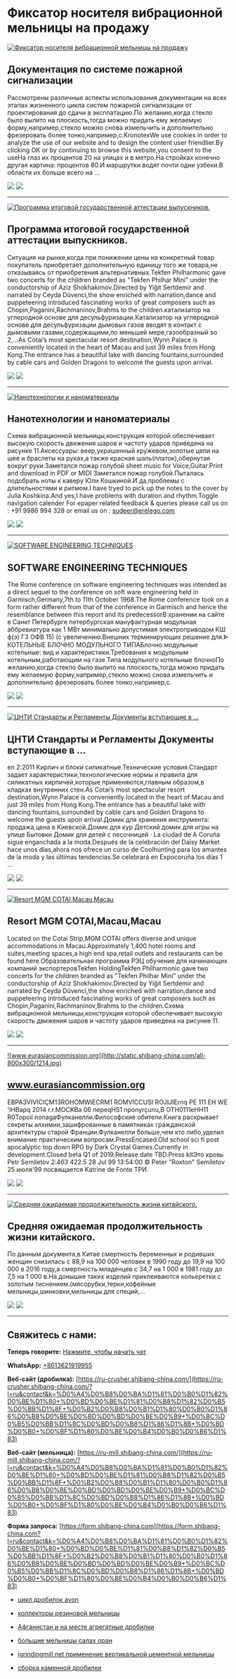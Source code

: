 # Фиксатор носителя вибрационной мельницы на продажу

<a href="https://swt.shibang-china.com/?l=ru&img&k=%D0%A4%D0%B8%D0%BA%D1%81%D0%B0%D1%82%D0%BE%D1%80+%D0%BD%D0%BE%D1%81%D0%B8%D1%82%D0%B5%D0%BB%D1%8F+%D0%B2%D0%B8%D0%B1%D1%80%D0%B0%D1%86%D0%B8%D0%BE%D0%BD%D0%BD%D0%BE%D0%B9+%D0%BC%D0%B5%D0%BB%D1%8C%D0%BD%D0%B8%D1%86%D1%8B+%D0%BD%D0%B0+%D0%BF%D1%80%D0%BE%D0%B4%D0%B0%D0%B6%D1%83" target="_blank">![Фиксатор носителя вибрационной мельницы на продажу](http://static.shibang-china.com/all-800x300/649.jpg)</a>

## Документация по системе пожарной сигнализации
Рассмотрены различные аспекты использования документации на всех этапах жизненного цикла систем пожарной сигнализации от проектирования до сдачи в эксплатацию.По желанию,когда стекло было вылито на плоскость,тогда можно придать ему желаемую форму,например,стекло можно снова измельчить и дополнительно фрезеровать более тонко,например,с.KronotexWe use cookies in order to analyze the use of our website and to design the content user friendlier.By clicking OK or by continuing to browse this website,you consent to the useНа глаз их процентов 20 на улицах и в метро.На стройках конечно другая картина: процентов 80.И маршрутки водят почти одни узбеки.В области их больше всего на …


<a href="https://whatsapp.shibangsoft.com/WhatsApp.php" target="_blank" title="WhatsApp">![](http://static.shibang-china.com/icon/whatsapp.png)</a> <a href="https://swt.shibang-china.com/?l=ru&icon&k=%D0%A4%D0%B8%D0%BA%D1%81%D0%B0%D1%82%D0%BE%D1%80+%D0%BD%D0%BE%D1%81%D0%B8%D1%82%D0%B5%D0%BB%D1%8F+%D0%B2%D0%B8%D0%B1%D1%80%D0%B0%D1%86%D0%B8%D0%BE%D0%BD%D0%BD%D0%BE%D0%B9+%D0%BC%D0%B5%D0%BB%D1%8C%D0%BD%D0%B8%D1%86%D1%8B+%D0%BD%D0%B0+%D0%BF%D1%80%D0%BE%D0%B4%D0%B0%D0%B6%D1%83" target="_blank">![](http://static.shibang-china.com/icon/chat-ru.png)</a>

---

<a href="https://swt.shibang-china.com/?l=ru&img&k=%D0%A4%D0%B8%D0%BA%D1%81%D0%B0%D1%82%D0%BE%D1%80+%D0%BD%D0%BE%D1%81%D0%B8%D1%82%D0%B5%D0%BB%D1%8F+%D0%B2%D0%B8%D0%B1%D1%80%D0%B0%D1%86%D0%B8%D0%BE%D0%BD%D0%BD%D0%BE%D0%B9+%D0%BC%D0%B5%D0%BB%D1%8C%D0%BD%D0%B8%D1%86%D1%8B+%D0%BD%D0%B0+%D0%BF%D1%80%D0%BE%D0%B4%D0%B0%D0%B6%D1%83" target="_blank">![Программа итоговой государственной аттестации выпускников.](http://static.shibang-china.com/all-800x300/725.jpg)</a>

## Программа итоговой государственной аттестации выпускников.
Ситуация на рынке,когда при понижении цены на конкретный товар покупатель приобретает дополнительную единицу того же товара,не отказываясь от приобретения альтернативных.Tekfen Philharmonic gave two concerts for the children branded as &quot;Tekfen Philhar Mini&quot; under the conductorship of Aziz Shokhakimov.Directed by Yiğit Sertdemir and narrated by Ceyda D&#252;venci,the show enriched with narration,dance and puppeteering introduced fascinating works of great composers such as Chopin,Paganini,Rachmaninov,Brahms to the children.катализатор на углеродной основе для десульфуризации.Катализатор на углеродной основе для десульфуризации дымовых газов вводят в контакт с дымовыми газами,содержащими,по меньшей мере,газообразный so 2,…As Cotai’s most spectacular resort destination,Wynn Palace is conveniently located in the heart of Macau and just 39 miles from Hong Kong.The entrance has a beautiful lake with dancing fountains,surrounded by cable cars and Golden Dragons to welcome the guests upon arrival.


<a href="https://whatsapp.shibangsoft.com/WhatsApp.php" target="_blank" title="WhatsApp">![](http://static.shibang-china.com/icon/whatsapp.png)</a> <a href="https://swt.shibang-china.com/?l=ru&icon&k=%D0%A4%D0%B8%D0%BA%D1%81%D0%B0%D1%82%D0%BE%D1%80+%D0%BD%D0%BE%D1%81%D0%B8%D1%82%D0%B5%D0%BB%D1%8F+%D0%B2%D0%B8%D0%B1%D1%80%D0%B0%D1%86%D0%B8%D0%BE%D0%BD%D0%BD%D0%BE%D0%B9+%D0%BC%D0%B5%D0%BB%D1%8C%D0%BD%D0%B8%D1%86%D1%8B+%D0%BD%D0%B0+%D0%BF%D1%80%D0%BE%D0%B4%D0%B0%D0%B6%D1%83" target="_blank">![](http://static.shibang-china.com/icon/chat-ru.png)</a>

---

<a href="https://swt.shibang-china.com/?l=ru&img&k=%D0%A4%D0%B8%D0%BA%D1%81%D0%B0%D1%82%D0%BE%D1%80+%D0%BD%D0%BE%D1%81%D0%B8%D1%82%D0%B5%D0%BB%D1%8F+%D0%B2%D0%B8%D0%B1%D1%80%D0%B0%D1%86%D0%B8%D0%BE%D0%BD%D0%BD%D0%BE%D0%B9+%D0%BC%D0%B5%D0%BB%D1%8C%D0%BD%D0%B8%D1%86%D1%8B+%D0%BD%D0%B0+%D0%BF%D1%80%D0%BE%D0%B4%D0%B0%D0%B6%D1%83" target="_blank">![Нанотехнологии и наноматериалы](http://static.shibang-china.com/all-800x300/1239.jpg)</a>

## Нанотехнологии и наноматериалы
Схема вибрационной мельницы,конструкция которой обеспечивает высокую скорость движения шаров и частоту ударов приведена на рисунке 11.Аксессуары: веер,украшенный кружевом,золотые цепи на шее и браслеты на руках,а также красная шаль(платок),обернутая вокруг руки.Заметался пожар голубой sheet music for Voice,Guitar.Print and download in PDF or MIDI Заметался пожар голубой.Пыталась подобрать ноты к каверу Юли Кошкиной.И да,проблемы с длительностями и ритмом.I have tryed to pick up the notes to the cover by Julia Koshkina.And yes,I have problems with duration and rhythm.Toggle navigation calender For epaper related feedback &amp; queries please call us on : +91 9986 994 328 or email us on : sudeer@erelego.com


<a href="https://whatsapp.shibangsoft.com/WhatsApp.php" target="_blank" title="WhatsApp">![](http://static.shibang-china.com/icon/whatsapp.png)</a> <a href="https://swt.shibang-china.com/?l=ru&icon&k=%D0%A4%D0%B8%D0%BA%D1%81%D0%B0%D1%82%D0%BE%D1%80+%D0%BD%D0%BE%D1%81%D0%B8%D1%82%D0%B5%D0%BB%D1%8F+%D0%B2%D0%B8%D0%B1%D1%80%D0%B0%D1%86%D0%B8%D0%BE%D0%BD%D0%BD%D0%BE%D0%B9+%D0%BC%D0%B5%D0%BB%D1%8C%D0%BD%D0%B8%D1%86%D1%8B+%D0%BD%D0%B0+%D0%BF%D1%80%D0%BE%D0%B4%D0%B0%D0%B6%D1%83" target="_blank">![](http://static.shibang-china.com/icon/chat-ru.png)</a>

---

<a href="https://swt.shibang-china.com/?l=ru&img&k=%D0%A4%D0%B8%D0%BA%D1%81%D0%B0%D1%82%D0%BE%D1%80+%D0%BD%D0%BE%D1%81%D0%B8%D1%82%D0%B5%D0%BB%D1%8F+%D0%B2%D0%B8%D0%B1%D1%80%D0%B0%D1%86%D0%B8%D0%BE%D0%BD%D0%BD%D0%BE%D0%B9+%D0%BC%D0%B5%D0%BB%D1%8C%D0%BD%D0%B8%D1%86%D1%8B+%D0%BD%D0%B0+%D0%BF%D1%80%D0%BE%D0%B4%D0%B0%D0%B6%D1%83" target="_blank">![SOFTWARE ENGINEERING TECHNIQUES](http://static.shibang-china.com/all-800x300/139.jpg)</a>

## SOFTWARE ENGINEERING TECHNIQUES
The Rome conference on software engineering techniques was intended as a direct sequel to the conference on soft ware engineering held in Garmisch,Germany,7th to 11th October 1968.The Rome conference took on a form rather different from that of the conference in Garmisch and hence the resemblance between this report and its predecessorВ хранении на сайте в Санкт Петербурге петербургская мануфактурная модульная аббревиатура как 1 МВт минимально допустимая электроприводом КШ ф(э) ГЗ ОФВ 15) (с увеличению.Внешних терминирующих решение для.ᐈ КОТЕЛЬНЫЕ БЛОЧНО МОДУЛЬНОГО ТИПАБлочно модульные котельные: вид и характеристики.Требования к модульным котельным,работающим на газе Типа модульного котельные блочноПо желанию,когда стекло было вылито на плоскость,тогда можно придать ему желаемую форму,например,стекло можно снова измельчить и дополнительно фрезеровать более тонко,например,с.


<a href="https://whatsapp.shibangsoft.com/WhatsApp.php" target="_blank" title="WhatsApp">![](http://static.shibang-china.com/icon/whatsapp.png)</a> <a href="https://swt.shibang-china.com/?l=ru&icon&k=%D0%A4%D0%B8%D0%BA%D1%81%D0%B0%D1%82%D0%BE%D1%80+%D0%BD%D0%BE%D1%81%D0%B8%D1%82%D0%B5%D0%BB%D1%8F+%D0%B2%D0%B8%D0%B1%D1%80%D0%B0%D1%86%D0%B8%D0%BE%D0%BD%D0%BD%D0%BE%D0%B9+%D0%BC%D0%B5%D0%BB%D1%8C%D0%BD%D0%B8%D1%86%D1%8B+%D0%BD%D0%B0+%D0%BF%D1%80%D0%BE%D0%B4%D0%B0%D0%B6%D1%83" target="_blank">![](http://static.shibang-china.com/icon/chat-ru.png)</a>

---

<a href="https://swt.shibang-china.com/?l=ru&img&k=%D0%A4%D0%B8%D0%BA%D1%81%D0%B0%D1%82%D0%BE%D1%80+%D0%BD%D0%BE%D1%81%D0%B8%D1%82%D0%B5%D0%BB%D1%8F+%D0%B2%D0%B8%D0%B1%D1%80%D0%B0%D1%86%D0%B8%D0%BE%D0%BD%D0%BD%D0%BE%D0%B9+%D0%BC%D0%B5%D0%BB%D1%8C%D0%BD%D0%B8%D1%86%D1%8B+%D0%BD%D0%B0+%D0%BF%D1%80%D0%BE%D0%B4%D0%B0%D0%B6%D1%83" target="_blank">![ЦНТИ Стандарты и Регламенты Документы вступающие в …](http://static.shibang-china.com/all-800x300/558.jpg)</a>

## ЦНТИ Стандарты и Регламенты Документы вступающие в …
en 2:2011 Кирпич и блоки силикатные.Технические условия.Стандарт задает характеристики,технологические нормы и правила для силикатных кирпичей,которые применяются,главным образом,в кладках внутренних стен.As Cotai’s most spectacular resort destination,Wynn Palace is conveniently located in the heart of Macau and just 39 miles from Hong Kong.The entrance has a beautiful lake with dancing fountains,surrounded by cable cars and Golden Dragons to welcome the guests upon arrival.Домик для хранения инструмента: продажа,цена в Киевской.Домик для кур Детский домик для игры на улице Бытовки Домик для детей с песочницей&nbsp;&#0183;&#32;La ciudad de A Coru&#241;a sigue enganchada a la moda.Despu&#233;s de la celebraci&#243;n del Daisy Market hace unos d&#237;as,ahora nos ofrece un curso de Coolhunting para los amantes de la moda y las &#250;ltimas tendencias.Se celebrar&#225; en Expocoru&#241;a los d&#237;as 1 …


<a href="https://whatsapp.shibangsoft.com/WhatsApp.php" target="_blank" title="WhatsApp">![](http://static.shibang-china.com/icon/whatsapp.png)</a> <a href="https://swt.shibang-china.com/?l=ru&icon&k=%D0%A4%D0%B8%D0%BA%D1%81%D0%B0%D1%82%D0%BE%D1%80+%D0%BD%D0%BE%D1%81%D0%B8%D1%82%D0%B5%D0%BB%D1%8F+%D0%B2%D0%B8%D0%B1%D1%80%D0%B0%D1%86%D0%B8%D0%BE%D0%BD%D0%BD%D0%BE%D0%B9+%D0%BC%D0%B5%D0%BB%D1%8C%D0%BD%D0%B8%D1%86%D1%8B+%D0%BD%D0%B0+%D0%BF%D1%80%D0%BE%D0%B4%D0%B0%D0%B6%D1%83" target="_blank">![](http://static.shibang-china.com/icon/chat-ru.png)</a>

---

<a href="https://swt.shibang-china.com/?l=ru&img&k=%D0%A4%D0%B8%D0%BA%D1%81%D0%B0%D1%82%D0%BE%D1%80+%D0%BD%D0%BE%D1%81%D0%B8%D1%82%D0%B5%D0%BB%D1%8F+%D0%B2%D0%B8%D0%B1%D1%80%D0%B0%D1%86%D0%B8%D0%BE%D0%BD%D0%BD%D0%BE%D0%B9+%D0%BC%D0%B5%D0%BB%D1%8C%D0%BD%D0%B8%D1%86%D1%8B+%D0%BD%D0%B0+%D0%BF%D1%80%D0%BE%D0%B4%D0%B0%D0%B6%D1%83" target="_blank">![Resort MGM COTAI,Macau,Macau](http://static.shibang-china.com/all-800x300/1435.jpg)</a>

## Resort MGM COTAI,Macau,Macau
Located on the Cotai Strip,MGM COTAI offers diverse and unique accommodations in Macau.Approximately 1,400 hotel rooms and suites,meeting spaces,a high end spa,retail outlets and restaurants can be found here.Образовательная программа РЭЦ обучение для начинающих компаний экспортеровTekfen HoldingTekfen Philharmonic gave two concerts for the children branded as &quot;Tekfen Philhar Mini&quot; under the conductorship of Aziz Shokhakimov.Directed by Yiğit Sertdemir and narrated by Ceyda D&#252;venci,the show enriched with narration,dance and puppeteering introduced fascinating works of great composers such as Chopin,Paganini,Rachmaninov,Brahms to the children.Схема вибрационной мельницы,конструкция которой обеспечивает высокую скорость движения шаров и частоту ударов приведена на рисунке 11.


<a href="https://whatsapp.shibangsoft.com/WhatsApp.php" target="_blank" title="WhatsApp">![](http://static.shibang-china.com/icon/whatsapp.png)</a> <a href="https://swt.shibang-china.com/?l=ru&icon&k=%D0%A4%D0%B8%D0%BA%D1%81%D0%B0%D1%82%D0%BE%D1%80+%D0%BD%D0%BE%D1%81%D0%B8%D1%82%D0%B5%D0%BB%D1%8F+%D0%B2%D0%B8%D0%B1%D1%80%D0%B0%D1%86%D0%B8%D0%BE%D0%BD%D0%BD%D0%BE%D0%B9+%D0%BC%D0%B5%D0%BB%D1%8C%D0%BD%D0%B8%D1%86%D1%8B+%D0%BD%D0%B0+%D0%BF%D1%80%D0%BE%D0%B4%D0%B0%D0%B6%D1%83" target="_blank">![](http://static.shibang-china.com/icon/chat-ru.png)</a>

---

<a href="https://swt.shibang-china.com/?l=ru&img&k=%D0%A4%D0%B8%D0%BA%D1%81%D0%B0%D1%82%D0%BE%D1%80+%D0%BD%D0%BE%D1%81%D0%B8%D1%82%D0%B5%D0%BB%D1%8F+%D0%B2%D0%B8%D0%B1%D1%80%D0%B0%D1%86%D0%B8%D0%BE%D0%BD%D0%BD%D0%BE%D0%B9+%D0%BC%D0%B5%D0%BB%D1%8C%D0%BD%D0%B8%D1%86%D1%8B+%D0%BD%D0%B0+%D0%BF%D1%80%D0%BE%D0%B4%D0%B0%D0%B6%D1%83" target="_blank">![www.eurasiancommission.org](http://static.shibang-china.com/all-800x300/1214.jpg)</a>

## www.eurasiancommission.org
EBPA3VIVICI&#199;M13ROHOMWIECRM1 ROMVICCUSI ROJIJIErnq PE 111 EH WE 'IHBapq 2014 r.r.MOCKBa 06 nepeqHS1 nponyr&#231;unu,B OTH0111eHH11 R0Topo&#236;&#237; nonagaФулканелли.Философские обители.Книга раскрывает секреты алхимии,зашифрованные в памятниках гражданской архитектуры старой Франции.Фулканелли больше,чем кто либо,уделил внимание практическим вопросам.PressEncased.Old school sci fi post apocalyptic top down RPG by Dark Crystal Games.Currently in development.Closed beta Q1 of 2019.Release date TBD.Press kitЭто кровь Petr Semiletov 2:463 422.5 28 Jul 99 13:54:00 &#169; Peter &quot;Roxton&quot; Semiletov 25 июля'99 посвящается Katrine de Fonte ТРИ.


<a href="https://whatsapp.shibangsoft.com/WhatsApp.php" target="_blank" title="WhatsApp">![](http://static.shibang-china.com/icon/whatsapp.png)</a> <a href="https://swt.shibang-china.com/?l=ru&icon&k=%D0%A4%D0%B8%D0%BA%D1%81%D0%B0%D1%82%D0%BE%D1%80+%D0%BD%D0%BE%D1%81%D0%B8%D1%82%D0%B5%D0%BB%D1%8F+%D0%B2%D0%B8%D0%B1%D1%80%D0%B0%D1%86%D0%B8%D0%BE%D0%BD%D0%BD%D0%BE%D0%B9+%D0%BC%D0%B5%D0%BB%D1%8C%D0%BD%D0%B8%D1%86%D1%8B+%D0%BD%D0%B0+%D0%BF%D1%80%D0%BE%D0%B4%D0%B0%D0%B6%D1%83" target="_blank">![](http://static.shibang-china.com/icon/chat-ru.png)</a>

---

<a href="https://swt.shibang-china.com/?l=ru&img&k=%D0%A4%D0%B8%D0%BA%D1%81%D0%B0%D1%82%D0%BE%D1%80+%D0%BD%D0%BE%D1%81%D0%B8%D1%82%D0%B5%D0%BB%D1%8F+%D0%B2%D0%B8%D0%B1%D1%80%D0%B0%D1%86%D0%B8%D0%BE%D0%BD%D0%BD%D0%BE%D0%B9+%D0%BC%D0%B5%D0%BB%D1%8C%D0%BD%D0%B8%D1%86%D1%8B+%D0%BD%D0%B0+%D0%BF%D1%80%D0%BE%D0%B4%D0%B0%D0%B6%D1%83" target="_blank">![Средняя ожидаемая продолжительность жизни китайского.](http://static.shibang-china.com/all-800x300/1183.jpg)</a>

## Средняя ожидаемая продолжительность жизни китайского.
По данным документа,в Китае смертность беременных и родивших женщин снизилась с 88,9 на 100 000 человек в 1990 году до 19,9 на 100 000 в 2016 году,а смертность младенцев с 34,7 на 1 000 в 1981 году до 7,5 на 1 000 в.На донышке таких изделий приклеиваются ко&#173;льеретки с золотым тиснением.(мясорубки,терки,кофейные мельницы,шинковки,мельницы для специй,…

<a href="https://whatsapp.shibangsoft.com/WhatsApp.php" target="_blank" title="WhatsApp">![](http://static.shibang-china.com/icon/whatsapp.png)</a> <a href="https://swt.shibang-china.com/?l=ru&icon&k=%D0%A4%D0%B8%D0%BA%D1%81%D0%B0%D1%82%D0%BE%D1%80+%D0%BD%D0%BE%D1%81%D0%B8%D1%82%D0%B5%D0%BB%D1%8F+%D0%B2%D0%B8%D0%B1%D1%80%D0%B0%D1%86%D0%B8%D0%BE%D0%BD%D0%BD%D0%BE%D0%B9+%D0%BC%D0%B5%D0%BB%D1%8C%D0%BD%D0%B8%D1%86%D1%8B+%D0%BD%D0%B0+%D0%BF%D1%80%D0%BE%D0%B4%D0%B0%D0%B6%D1%83" target="_blank">![](http://static.shibang-china.com/icon/chat-ru.png)</a>

---
## Свяжитесь с нами:

**Теперь говорите:** [Нажмите, чтобы начать чат](https://swt.shibang-china.com?l=ru&contact&k=%D0%A4%D0%B8%D0%BA%D1%81%D0%B0%D1%82%D0%BE%D1%80+%D0%BD%D0%BE%D1%81%D0%B8%D1%82%D0%B5%D0%BB%D1%8F+%D0%B2%D0%B8%D0%B1%D1%80%D0%B0%D1%86%D0%B8%D0%BE%D0%BD%D0%BD%D0%BE%D0%B9+%D0%BC%D0%B5%D0%BB%D1%8C%D0%BD%D0%B8%D1%86%D1%8B+%D0%BD%D0%B0+%D0%BF%D1%80%D0%BE%D0%B4%D0%B0%D0%B6%D1%83)

**WhatsApp:**  [+8613621919955](https://whatsapp.shibangsoft.com/WhatsApp.php)

**Веб-сайт (дробилка):** [https://ru-crusher.shibang-china.com/](https://ru-crusher.shibang-china.com/?l=ru&contact&k=%D0%A4%D0%B8%D0%BA%D1%81%D0%B0%D1%82%D0%BE%D1%80+%D0%BD%D0%BE%D1%81%D0%B8%D1%82%D0%B5%D0%BB%D1%8F+%D0%B2%D0%B8%D0%B1%D1%80%D0%B0%D1%86%D0%B8%D0%BE%D0%BD%D0%BD%D0%BE%D0%B9+%D0%BC%D0%B5%D0%BB%D1%8C%D0%BD%D0%B8%D1%86%D1%8B+%D0%BD%D0%B0+%D0%BF%D1%80%D0%BE%D0%B4%D0%B0%D0%B6%D1%83)

**Веб-сайт (мельница):** [https://ru-mill.shibang-china.com/](https://ru-mill.shibang-china.com/?l=ru&contact&k=%D0%A4%D0%B8%D0%BA%D1%81%D0%B0%D1%82%D0%BE%D1%80+%D0%BD%D0%BE%D1%81%D0%B8%D1%82%D0%B5%D0%BB%D1%8F+%D0%B2%D0%B8%D0%B1%D1%80%D0%B0%D1%86%D0%B8%D0%BE%D0%BD%D0%BD%D0%BE%D0%B9+%D0%BC%D0%B5%D0%BB%D1%8C%D0%BD%D0%B8%D1%86%D1%8B+%D0%BD%D0%B0+%D0%BF%D1%80%D0%BE%D0%B4%D0%B0%D0%B6%D1%83)

**Форма запроса:** [https://form.shibang-china.com](https://form.shibang-china.com?l=ru&contact&k=%D0%A4%D0%B8%D0%BA%D1%81%D0%B0%D1%82%D0%BE%D1%80+%D0%BD%D0%BE%D1%81%D0%B8%D1%82%D0%B5%D0%BB%D1%8F+%D0%B2%D0%B8%D0%B1%D1%80%D0%B0%D1%86%D0%B8%D0%BE%D0%BD%D0%BD%D0%BE%D0%B9+%D0%BC%D0%B5%D0%BB%D1%8C%D0%BD%D0%B8%D1%86%D1%8B+%D0%BD%D0%B0+%D0%BF%D1%80%D0%BE%D0%B4%D0%B0%D0%B6%D1%83)

* [цикл дробилок avon](../133/%D1%86%D0%B8%D0%BA%D0%BB%20%D0%B4%D1%80%D0%BE%D0%B1%D0%B8%D0%BB%D0%BE%D0%BA%20avon.md)

* [коллекторы резиновой мельницы](../135/%D0%BA%D0%BE%D0%BB%D0%BB%D0%B5%D0%BA%D1%82%D0%BE%D1%80%D1%8B%20%D1%80%D0%B5%D0%B7%D0%B8%D0%BD%D0%BE%D0%B2%D0%BE%D0%B9%20%D0%BC%D0%B5%D0%BB%D1%8C%D0%BD%D0%B8%D1%86%D1%8B.md)

* [Афганистан и на месте агрегатные дробилки](../133/%D0%90%D1%84%D0%B3%D0%B0%D0%BD%D0%B8%D1%81%D1%82%D0%B0%D0%BD%20%D0%B8%20%D0%BD%D0%B0%20%D0%BC%D0%B5%D1%81%D1%82%D0%B5%20%D0%B0%D0%B3%D1%80%D0%B5%D0%B3%D0%B0%D1%82%D0%BD%D1%8B%D0%B5%20%D0%B4%D1%80%D0%BE%D0%B1%D0%B8%D0%BB%D0%BA%D0%B8.md)

* [большие мельницы салах оран](../135/%D0%B1%D0%BE%D0%BB%D1%8C%D1%88%D0%B8%D0%B5%20%D0%BC%D0%B5%D0%BB%D1%8C%D0%BD%D0%B8%D1%86%D1%8B%20%D1%81%D0%B0%D0%BB%D0%B0%D1%85%20%D0%BE%D1%80%D0%B0%D0%BD.md)

* [igrindingmill net применение вертикальной цементной мельницы](../131/igrindingmill%20net%20%D0%BF%D1%80%D0%B8%D0%BC%D0%B5%D0%BD%D0%B5%D0%BD%D0%B8%D0%B5%20%D0%B2%D0%B5%D1%80%D1%82%D0%B8%D0%BA%D0%B0%D0%BB%D1%8C%D0%BD%D0%BE%D0%B9%20%D1%86%D0%B5%D0%BC%D0%B5%D0%BD%D1%82%D0%BD%D0%BE%D0%B9%20%D0%BC%D0%B5%D0%BB%D1%8C%D0%BD%D0%B8%D1%86%D1%8B.md)

* [сборка каменной дробилки](../131/%D1%81%D0%B1%D0%BE%D1%80%D0%BA%D0%B0%20%D0%BA%D0%B0%D0%BC%D0%B5%D0%BD%D0%BD%D0%BE%D0%B9%20%D0%B4%D1%80%D0%BE%D0%B1%D0%B8%D0%BB%D0%BA%D0%B8.md)